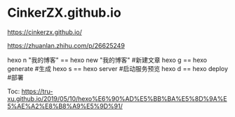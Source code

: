 # CinkerZX.github.io
https://cinkerzx.github.io/

https://zhuanlan.zhihu.com/p/26625249

hexo n "我的博客" == hexo new "我的博客" #新建文章
hexo g == hexo generate #生成
hexo s == hexo server #启动服务预览
hexo d == hexo deploy #部署

Toc: https://tru-xu.github.io/2019/05/10/hexo%E6%90%AD%E5%BB%BA%E5%8D%9A%E5%AE%A2%E8%B8%A9%E5%9D%91/
